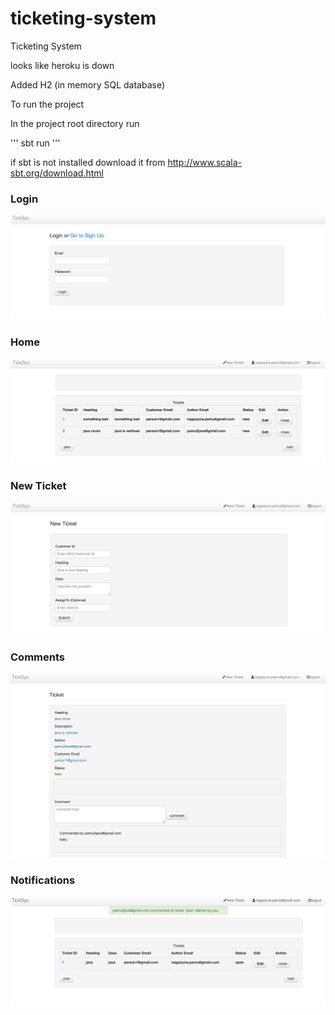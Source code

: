 # ticketing-system
Ticketing System

looks like heroku is down

Added H2 (in memory SQL database)

To run the project

In the project root directory run

'''
    sbt run
'''

if sbt is not installed download it from http://www.scala-sbt.org/download.html

### Login

![UI](https://raw.githubusercontent.com/pamu/ticketing-system/master/images/login.png)

### Home

![UI](https://raw.githubusercontent.com/pamu/ticketing-system/master/images/home.png)

### New Ticket

![UI](https://raw.githubusercontent.com/pamu/ticketing-system/master/images/newticket.png)

### Comments

![UI](https://raw.githubusercontent.com/pamu/ticketing-system/master/images/comments.png)

### Notifications

![UI](https://raw.githubusercontent.com/pamu/ticketing-system/master/images/notifications.png)
